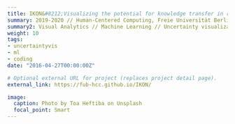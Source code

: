 ```yaml
---
title: IKON&#8212;Visualizing the potential for knowledge transfer in research museums
summary: 2019-2020 // Human-Centered Computing, Freie Universität Berlin
summary2: Visual Analytics // Machine Learning // Uncertainty visualization
weight: 10
tags:
- uncertaintyvis
- ml
- coding
date: "2016-04-27T00:00:00Z"

# Optional external URL for project (replaces project detail page).
external_link: https://fub-hcc.github.io/IKON/

image:
  caption: Photo by Toa Heftiba on Unsplash
  focal_point: Smart
---
```

